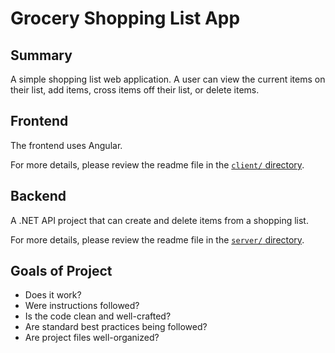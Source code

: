 # Grocery Shopping List App

## Summary

A simple shopping list web application. A user can view the current items on their list, add items, cross items off their list, or delete items.

## Frontend

The frontend uses Angular.

For more details, please review the readme file in the [`client/` directory](client/README.md).

## Backend

A .NET API project that can create and delete items from a shopping list.

For more details, please review the readme file in the [`server/` directory](server/README.md).

## Goals of Project

- Does it work?
- Were instructions followed?
- Is the code clean and well-crafted?
- Are standard best practices being followed?
- Are project files well-organized?
